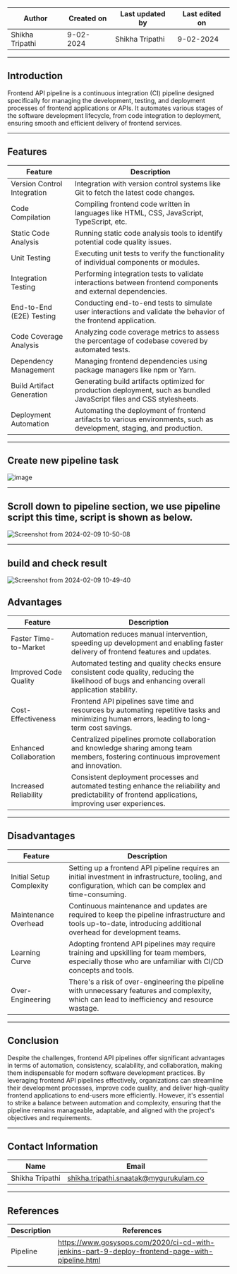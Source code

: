 
| Author | Created on | Last updated by | Last edited on |
|--------|------------|-----------------|----------------|
|Shikha Tripathi | 9-02-2024 | Shikha Tripathi | 9-02-2024|

***
## Introduction
Frontend API pipeline is a continuous integration (CI) pipeline designed specifically for managing the development, testing, and deployment processes of frontend applications or APIs. It automates various stages of the software development lifecycle, from code integration to deployment, ensuring smooth and efficient delivery of frontend services.

***

## Features

|   Feature	| Description |
|-----------|-------------|
| Version Control Integration	| Integration with version control systems like Git to fetch the latest code changes.|
| Code Compilation	| Compiling frontend code written in languages like HTML, CSS, JavaScript, TypeScript, etc. |
| Static Code Analysis |	Running static code analysis tools to identify potential code quality issues.|
| Unit Testing	| Executing unit tests to verify the functionality of individual components or modules.|
| Integration Testing	| Performing integration tests to validate interactions between frontend components and external dependencies.|
| End-to-End (E2E) Testing	| Conducting end-to-end tests to simulate user interactions and validate the behavior of the frontend application.|
| Code Coverage Analysis	| Analyzing code coverage metrics to assess the percentage of codebase covered by automated tests.|
| Dependency Management	| Managing frontend dependencies using package managers like npm or Yarn.|
| Build Artifact Generation	| Generating build artifacts optimized for production deployment, such as bundled JavaScript files and CSS stylesheets.|
| Deployment Automation	| Automating the deployment of frontend artifacts to various environments, such as development, staging, and production.|

***
## Create new pipeline task
![image](https://github.com/avengers-p7/Documentation/assets/156056746/fb574884-c256-4cf9-a061-24eed981c3eb)

***
## Scroll down to pipeline section, we use pipeline script this time, script is shown as below.

![Screenshot from 2024-02-09 10-50-08](https://github.com/avengers-p7/Documentation/assets/156056746/a0566312-fbfe-410b-9f7c-e1b80a921378)

***
## build and check result
![Screenshot from 2024-02-09 10-49-40](https://github.com/avengers-p7/Documentation/assets/156056746/c37d5d8a-4478-4a73-9bb2-8c2dcfbaf994)
















## Advantages
|Feature |Description |
|--------|------------|
| Faster Time-to-Market | Automation reduces manual intervention, speeding up development and enabling faster delivery of frontend features and updates.|
| Improved Code Quality	| Automated testing and quality checks ensure consistent code quality, reducing the likelihood of bugs and enhancing overall application stability.|
| Cost-Effectiveness	| Frontend API pipelines save time and resources by automating repetitive tasks and minimizing human errors, leading to long-term cost savings.|
| Enhanced Collaboration	| Centralized pipelines promote collaboration and knowledge sharing among team members, fostering continuous improvement and innovation.|
| Increased Reliability	| Consistent deployment processes and automated testing enhance the reliability and predictability of frontend applications, improving user experiences.|

***
## Disadvantages
| Feature |	Description |
|---------|-------------|
| Initial Setup Complexity	| Setting up a frontend API pipeline requires an initial investment in infrastructure, tooling, and configuration, which can be complex and time-consuming.|
| Maintenance Overhead	| Continuous maintenance and updates are required to keep the pipeline infrastructure and tools up-to-date, introducing additional overhead for development teams.|
| Learning Curve	| Adopting frontend API pipelines may require training and upskilling for team members, especially those who are unfamiliar with CI/CD concepts and tools.|
| Over-Engineering	| There's a risk of over-engineering the pipeline with unnecessary features and complexity, which can lead to inefficiency and resource wastage.|

***
## Conclusion
Despite the challenges, frontend API pipelines offer significant advantages in terms of automation, consistency, scalability, and collaboration, making them indispensable for modern software development practices. By leveraging frontend API pipelines effectively, organizations can streamline their development processes, improve code quality, and deliver high-quality frontend applications to end-users more efficiently. However, it's essential to strike a balance between automation and complexity, ensuring that the pipeline remains manageable, adaptable, and aligned with the project's objectives and requirements.

***
## Contact Information

|     Name         | Email  |
| -----------------| ------------------------------------ |
| Shikha Tripathi   | shikha.tripathi.snaatak@mygurukulam.co |
***

## References

| Description                                   | References  
| --------------------------------------------  | -------------------------------------------------|
| Pipeline | https://www.gosysops.com/2020/ci-cd-with-jenkins-part-9-deploy-frontend-page-with-pipeline.html|



